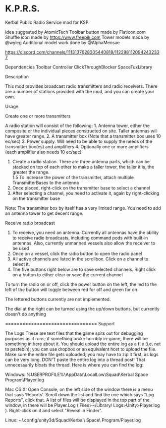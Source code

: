 # K.P.R.S.
Kerbal Public Radio Service mod for KSP

Idea suggested by AtomicTech
Toolbar button made by Flaticon.com
Shuffle icon made by https://www.freepik.com
Tower models made by @wyleg
Additional model work done by @AlphaMensae


https://discord.com/channels/1113137628305440818/1122881120942432337

Dependencies
	Toolbar Controller
	ClickThroughBlocker
	SpaceTuxLibrary

Description

This mod provides broadcast radio transmitters and radio receivers.  There are a number of stations provided with the mod, and you can create your own.

Usage

Create one or more transmitters

A radio station will consist of the following:
	1. Antenna tower, either the composite or the individual pieces constructed on site.  Taller antennas will have greater range.
	2. A transmitter box (Note that a transmitter box uses 10 ec/sec)
	3. Power supply.  Will need to be able to supply the needs of the transmitter box(es) and amplifiers
	4. Optionally one or more amplifiers (each amplifier also needs 10 ec/sec)

1.	Create a radio station.  There are three antenna parts, which can be stacked on top of each other to make a taller tower, the taller it is, the greater the range.  
1.5 To increase the power of the transmitter, attach multiple TransmitterBases to the antenna
2.	Once placed, right-click on the transmitter base to select a channel
3.  After selecting a channel, you need to activate it, again by right-clicking on the transmitter base

Note:  The transmitter box by itself has a very limited range.  You need to add an antenna tower to get decent range.

Receive radio broadcast

1.  To receive, you need an antenna.  Currently all antennas have the ability to receive radio broadcasts, including command pods with built-in antennas.  Also, currently unmanned vessels also allow the receiver to be used
2.  Once on a vessel, click the radio button to open the radio panel
3.  All active channels are listed in the scrollbox.  Click on a channel to select it.
4.  The five buttons right below are to save selected channels.  Right click on a button to either clear or save the current channel

To turn the radio on or off, click the power button on the left, the led to the left of the button will toggle between red for off and green for on

The lettered buttons currently are not implemented.  


The dial at the right can be turned using the up/down buttons, but currently doesn't do anything

================================
Support

The Logs
These are text files that the game spits out for debugging purposes as it runs; if something broke horribly in-game, there will be something in here about it. You should upload the entire log as a file (i.e. not to pastebin); you can use dropbox or an equivalent host to upload the file. Make sure the entire file gets uploaded; you may have to zip it first, as logs can be very long.  DON'T paste the entire log into a thread post! That unnecessarily bloats the thread. Here is where you can find the log:
 
Windows:	%USERPROFILE%\AppData\LocalLow\Squad\Kerbal Space Program\Player.log
 
Mac OS X:	Open Console, on the left side of the window there is a menu that says 'Reports'. Scroll down the list and find the one which says 
			"Log Reports", click that.  A list of files will be displayed in the top part of the window, in there will be 
			Player.Log ( Files>~/Library/	Logs>Unity>Player.log ).  Right-click on it and select "Reveal in Finder".
 
Linux:		~/.config/unity3d/Squad/Kerbal\ Space\ Program/Player.log
 